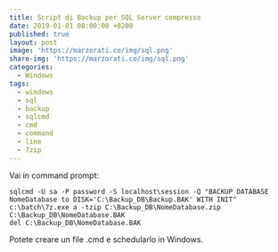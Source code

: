 ```yaml
---
title: Script di Backup per SQL Server compresso
date: 2019-01-01 08:00:00 +0200
published: true
layout: post
image: 'https://marzorati.co/img/sql.png'
share-img: 'https://marzorati.co/img/sql.png'
categories:
  - Windows
tags:
  - windows
  - sql
  - backup
  - sqlcmd
  - cmd
  - command
  - line
  - 7zip
---
```

Vai in command prompt:   

	sqlcmd -U sa -P password -S localhost\session -Q "BACKUP DATABASE NomeDatabase to DISK='C:\Backup_DB\Backup.BAK' WITH INIT"
	c:\batch\7z.exe a -tzip C:\Backup_DB\NomeDatabase.zip C:\Backup_DB\NomeDatabase.BAK
	del C:\Backup_DB\NomeDatabase.BAK

Potete creare un file .cmd e schedularlo in Windows.